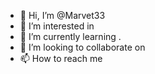 - 👋 Hi, I’m @Marvet33
- 👀 I’m interested in 
- 🌱 I’m currently learning .
- 💞️ I’m looking to collaborate on
- 📫 How to reach me
  


